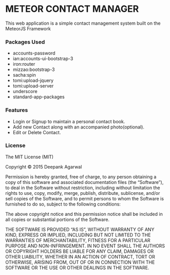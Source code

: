 # METEOR CONTACT MANAGER #

This web application is a simple contact management system built on the MeteorJS Framework 

### Packages Used ###
* accounts-password
* ian:accounts-ui-bootstrap-3
* iron:router
* mizzao:bootstrap-3
* sacha:spin
* tomi:upload-jquery
* tomi:upload-server
* underscore
* standard-app-packages

### Features ###
* Login or Signup to maintain a personal contact book.
* Add new Contact along with an accompanied photo(optional).
* Edit or Delete Contact.

### License ###

The MIT License (MIT)

Copyright © 2015 Deepank Agarwal

Permission is hereby granted, free of charge, to any person obtaining a copy of this software and associated documentation files (the “Software”), to deal in the Software without restriction, including without limitation the rights to use, copy, modify, merge, publish, distribute, sublicense, and/or sell copies of the Software, and to permit persons to whom the Software is furnished to do so, subject to the following conditions:

The above copyright notice and this permission notice shall be included in all copies or substantial portions of the Software.

THE SOFTWARE IS PROVIDED “AS IS”, WITHOUT WARRANTY OF ANY KIND, EXPRESS OR IMPLIED, INCLUDING BUT NOT LIMITED TO THE WARRANTIES OF MERCHANTABILITY, FITNESS FOR A PARTICULAR PURPOSE AND NON-INFRINGEMENT. IN NO EVENT SHALL THE AUTHORS OR COPYRIGHT HOLDERS BE LIABLE FOR ANY CLAIM, DAMAGES OR OTHER LIABILITY, WHETHER IN AN ACTION OF CONTRACT, TORT OR OTHERWISE, ARISING FROM, OUT OF OR IN CONNECTION WITH THE SOFTWARE OR THE USE OR OTHER DEALINGS IN THE SOFTWARE.